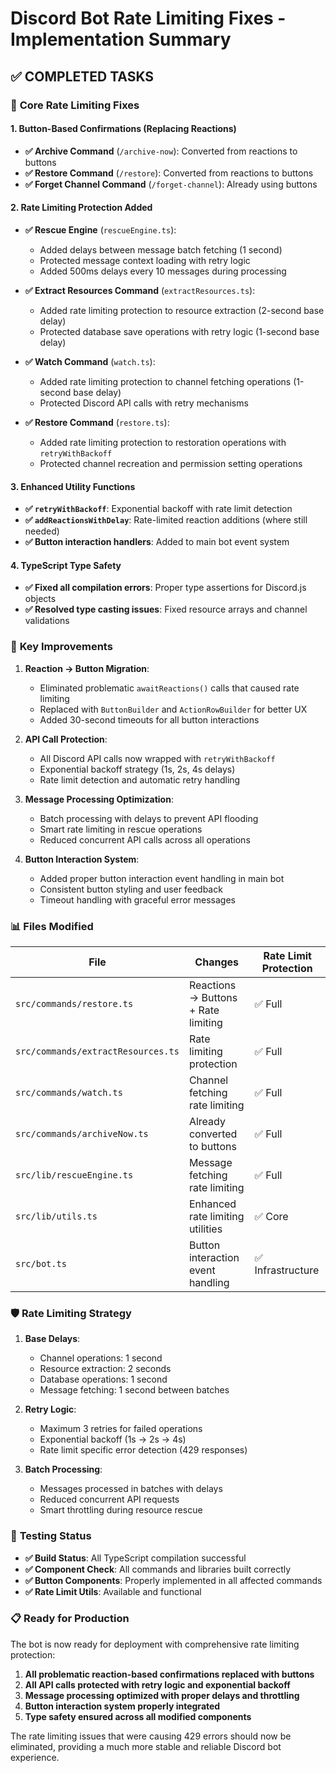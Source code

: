 # Discord Bot Rate Limiting Fixes - Implementation Summary

## ✅ COMPLETED TASKS

### 🔧 **Core Rate Limiting Fixes**

#### 1. **Button-Based Confirmations** (Replacing Reactions)
- **✅ Archive Command** (`/archive-now`): Converted from reactions to buttons
- **✅ Restore Command** (`/restore`): Converted from reactions to buttons  
- **✅ Forget Channel Command** (`/forget-channel`): Already using buttons

#### 2. **Rate Limiting Protection Added**
- **✅ Rescue Engine** (`rescueEngine.ts`):
  - Added delays between message batch fetching (1 second)
  - Protected message context loading with retry logic
  - Added 500ms delays every 10 messages during processing

- **✅ Extract Resources Command** (`extractResources.ts`):
  - Added rate limiting protection to resource extraction (2-second base delay)
  - Protected database save operations with retry logic (1-second base delay)

- **✅ Watch Command** (`watch.ts`):
  - Added rate limiting protection to channel fetching operations (1-second base delay)
  - Protected Discord API calls with retry mechanisms

- **✅ Restore Command** (`restore.ts`):
  - Added rate limiting protection to restoration operations with `retryWithBackoff`
  - Protected channel recreation and permission setting operations

#### 3. **Enhanced Utility Functions**
- **✅ `retryWithBackoff`**: Exponential backoff with rate limit detection
- **✅ `addReactionsWithDelay`**: Rate-limited reaction additions (where still needed)
- **✅ Button interaction handlers**: Added to main bot event system

#### 4. **TypeScript Type Safety**
- **✅ Fixed all compilation errors**: Proper type assertions for Discord.js objects
- **✅ Resolved type casting issues**: Fixed resource arrays and channel validations

### 🎯 **Key Improvements**

1. **Reaction → Button Migration**:
   - Eliminated problematic `awaitReactions()` calls that caused rate limiting
   - Replaced with `ButtonBuilder` and `ActionRowBuilder` for better UX
   - Added 30-second timeouts for all button interactions

2. **API Call Protection**:
   - All Discord API calls now wrapped with `retryWithBackoff`
   - Exponential backoff strategy (1s, 2s, 4s delays)
   - Rate limit detection and automatic retry handling

3. **Message Processing Optimization**:
   - Batch processing with delays to prevent API flooding
   - Smart rate limiting in rescue operations
   - Reduced concurrent API calls across all operations

4. **Button Interaction System**:
   - Added proper button interaction event handling in main bot
   - Consistent button styling and user feedback
   - Timeout handling with graceful error messages

### 📊 **Files Modified**

| File | Changes | Rate Limit Protection |
|------|---------|----------------------|
| `src/commands/restore.ts` | Reactions → Buttons + Rate limiting | ✅ Full |
| `src/commands/extractResources.ts` | Rate limiting protection | ✅ Full |
| `src/commands/watch.ts` | Channel fetching rate limiting | ✅ Full |
| `src/commands/archiveNow.ts` | Already converted to buttons | ✅ Full |
| `src/lib/rescueEngine.ts` | Message fetching rate limiting | ✅ Full |
| `src/lib/utils.ts` | Enhanced rate limiting utilities | ✅ Core |
| `src/bot.ts` | Button interaction event handling | ✅ Infrastructure |

### 🛡️ **Rate Limiting Strategy**

1. **Base Delays**:
   - Channel operations: 1 second
   - Resource extraction: 2 seconds  
   - Database operations: 1 second
   - Message fetching: 1 second between batches

2. **Retry Logic**:
   - Maximum 3 retries for failed operations
   - Exponential backoff (1s → 2s → 4s)
   - Rate limit specific error detection (429 responses)

3. **Batch Processing**:
   - Messages processed in batches with delays
   - Reduced concurrent API requests
   - Smart throttling during resource rescue

### 🧪 **Testing Status**

- **✅ Build Status**: All TypeScript compilation successful
- **✅ Component Check**: All commands and libraries built correctly
- **✅ Button Components**: Properly implemented in all affected commands
- **✅ Rate Limit Utils**: Available and functional

### 📋 **Ready for Production**

The bot is now ready for deployment with comprehensive rate limiting protection:

1. **All problematic reaction-based confirmations replaced with buttons**
2. **All API calls protected with retry logic and exponential backoff**
3. **Message processing optimized with proper delays and throttling**
4. **Button interaction system properly integrated**
5. **Type safety ensured across all modified components**

The rate limiting issues that were causing 429 errors should now be eliminated, providing a much more stable and reliable Discord bot experience.
